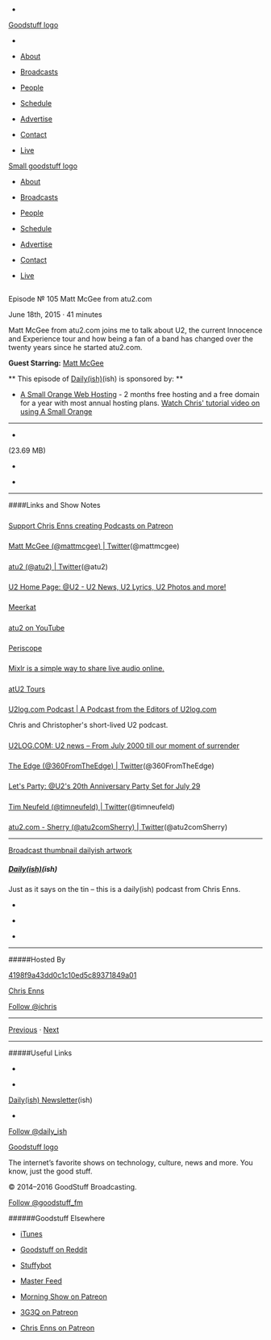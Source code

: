 

-
[Goodstuff logo](http://www.goodstuff.fm/)[](/assets/goodstuff_logo-17c1fe6f378352de5d7345f76152130b.svg)

-


-  [About](/about)

-  [Broadcasts](/broadcasts)

-  [People](/people)

-  [Schedule](/schedule)

-  [Advertise](/advertise)

-  [Contact](/contact)

-  [Live](/live)


[Small goodstuff logo](http://www.goodstuff.fm/)[](/assets/small_goodstuff_logo-bf032e72b9ec41494f4d90905f1ad619.svg)


-  [About](/about)

-  [Broadcasts](/broadcasts)

-  [People](/people)

-  [Schedule](/schedule)

-  [Advertise](/advertise)

-  [Contact](/contact)

-  [Live](/live)


##
Episode № 105
Matt McGee from atu2.com


June 18th, 2015
·
41
minutes


Matt McGee from atu2.com joins me to talk about U2, the current Innocence and Experience tour and how being a fan of a band has changed over the twenty years since he started atu2.com.


**Guest Starring:**
[Matt McGee](/people/matt-mcgee)


**
This episode of
[Daily(ish)](/dailyish)(ish)
is sponsored by:
**


-  [A Small Orange Web Hosting](http://asmallorange.7eer.net/c/144877/177701/3107) - 2 months free hosting and a free domain for a year with most annual hosting plans.  [Watch Chris' tutorial video on using A Small Orange](https://www.youtube.com/watch?v=_dQr69-dkbU)


------------------------------


-
[](http://podcasts-1.feedpress.co/10587/dailyish-105.mp3)(23.69 MB)

-
[](http://twitter.com/intent/tweet?text=Daily(ish)%20%E2%84%96%20105%20on%20@goodstuff_fm%20-%20http://goodstuff.fm/dailyish/105)

-
[](http://www.facebook.com/sharer/sharer.php?u=http://goodstuff.fm/dailyish/105)


------------------------------


####Links and Show Notes

#####
[Support Chris Enns creating Podcasts on Patreon](https://www.patreon.com/ichris)


#####
[Matt McGee (@mattmcgee) | Twitter](https://twitter.com/mattmcgee)(@mattmcgee)


#####
[atu2 (@atu2) | Twitter](https://twitter.com/atu2)(@atu2)


#####
[U2 Home Page: @U2 - U2 News, U2 Lyrics, U2 Photos and more!](http://www.atu2.com/)


#####
[Meerkat](http://meerkatapp.co/)


#####
[atu2 on YouTube](https://www.youtube.com/user/atu2/videos)


#####
[Periscope](https://www.periscope.tv/)


#####
[Mixlr is a simple way to share live audio online.](http://mixlr.com/)


#####
[atU2 Tours](http://tours.atu2.com/)


#####
[U2log.com Podcast | A Podcast from the Editors of U2log.com](http://u2log.lemonproductions.ca/)


Chris and Christopher's short-lived U2 podcast.


#####
[U2LOG.COM: U2 news – From July 2000 till our moment of surrender](http://u2log.com/)


#####
[The Edge (@360FromTheEdge) | Twitter](https://twitter.com/360fromtheedge)(@360FromTheEdge)


#####
[Let's Party: @U2's 20th Anniversary Party Set for July 29](http://www.atu2.com/news/lets-party-u2s-20th-anniversary-party-set-for-july-29.html)


#####
[Tim Neufeld (@timneufeld) | Twitter](https://twitter.com/timneufeld)(@timneufeld)


#####
[atu2.com - Sherry (@atu2comSherry) | Twitter](https://twitter.com/atu2comSherry)(@atu2comSherry)


------------------------------


[Broadcast thumbnail dailyish artwork](/dailyish)[](https://goodstuffs3.s3.amazonaws.com/uploads/broadcast/image/22/broadcast_thumbnail_dailyish_artwork.png)

##### [Daily(ish)](/dailyish)(ish)


Just as it says on the tin – this is a daily(ish) podcast from Chris Enns.

-
[](https://itunes.apple.com/ca/podcast/pdcst/id815675012)

-
[](http://feeds.goodstuff.fm/dailyish)

-
[](mailto:chris@goodstuff.fm?cc=sponsorship%40goodstuff.fm&subject=%5BGoodStuff%20FM%5D%20Sponsorship%20Inquiry%20for%20Daily%28ish%29)


------------------------------


#####Hosted By


[4198f9a43dd0c1c10ed5c89371849a01](/people/chris-enns)[](http://gravatar.com/avatar/4198f9a43dd0c1c10ed5c89371849a01.png?s=300&r=pg)

[Chris Enns](/people/chris-enns)


[Follow @ichris](https://twitter.com/ichris)


------------------------------


[Previous](/dailyish/104)
·
[Next](/dailyish/106)


------------------------------


#####Useful Links

-
[](mailto:chris@goodstuff.fm?subject=%5BGoodstuff%20FM%5D%20Feedback%20for%20Daily%28ish%29)

-
[Daily(ish) Newsletter](http://www.goodstuff.fm/dailyish/newsletter)(ish)


-
[Follow @daily_ish](https://twitter.com/daily_ish)


[Goodstuff logo](http://www.goodstuff.fm/)[](/assets/goodstuff_logo-17c1fe6f378352de5d7345f76152130b.svg)


The internet’s favorite shows on technology, culture, news and more. You know, just the good stuff.


© 2014–2016 GoodStuff Broadcasting.

[Follow @goodstuff_fm](https://twitter.com/goodstufffm)


######Goodstuff Elsewhere

-  [iTunes](https://itunes.apple.com/us/artist/goodstuff-fm/id843385597?mt=2)

-  [Goodstuff on Reddit](https://www.reddit.com/r/Goodstuff_fm/)

-  [Stuffybot](http://stuffybot.goodstuff.fm)

-  [Master Feed](/master/feed)

-  [Morning Show on Patreon](https://www.patreon.com/morningshow)

-  [3G3Q on Patreon](https://www.patreon.com/3g3q)

-  [Chris Enns on Patreon](https://www.patreon.com/ichris)
